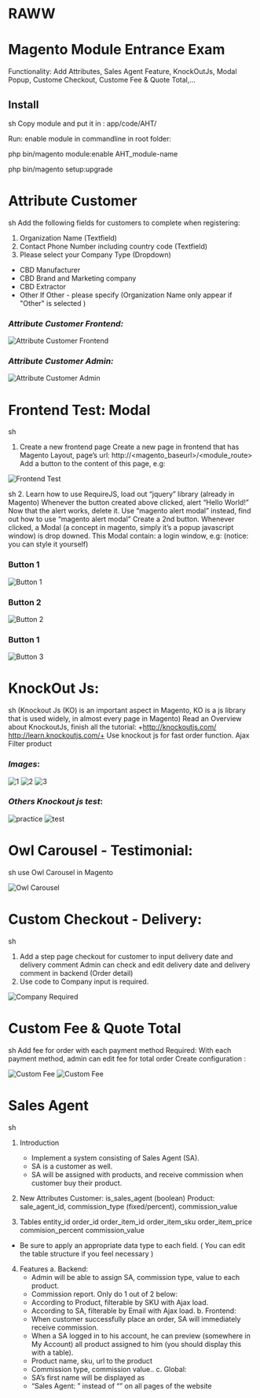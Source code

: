 # RAWW

# Magento Module Entrance Exam
Functionality: Add Attributes, Sales Agent Feature, KnockOutJs, Modal Popup, Custome Checkout, Custome Fee &amp; Quote Total,...

## Install
sh
Copy module and put it in : app/code/AHT/

Run: enable module in commandline in root folder:

php bin/magento module:enable AHT_module-name

php bin/magento setup:upgrade




# Attribute Customer
sh
Add the following fields for customers to complete when registering:
1. Organization Name (Textfield) 
2. Contact Phone Number including country code (Textfield)
3. Please select your Company Type (Dropdown)
- CBD Manufacturer
- CBD Brand and Marketing company
- CBD Extractor
- Other
If Other - please specify (Organization Name only appear if "Other" is selected )

### *Attribute Customer Frontend:*
<img src="https://github.com/vtearit/magento-module-entrance-exam/blob/main/Images/AttributeCustomer/fe.png" alt="Attribute Customer Frontend">

### *Attribute Customer Admin:*
<img src="https://github.com/vtearit/magento-module-entrance-exam/blob/main/Images/AttributeCustomer/admin.png" alt="Attribute Customer Admin">



# Frontend Test: Modal
sh
1. Create a new frontend page
Create a new page in frontend that has Magento Layout, page’s url: http://<magento_baseurl>/<module_route>
Add a button to the content of this page, e.g:

<img src="https://github.com/vtearit/magento-module-entrance-exam/blob/main/Images/Fetest/2.png" alt="Frontend Test">

sh
2. Learn how to use RequireJS, load out “jquery” library (already in Magento)
Whenever the button created above clicked, alert “Hello World!”
Now that the alert works, delete it. Use “magento alert modal” instead, find out how to use “magento alert modal”
Create a 2nd button. Whenever clicked, a Modal (a concept in magento, simply it’s a popup javascript window) is drop downed.
This Modal contain: a login window, e.g: (notice: you can style it yourself)


### Button 1
<img src="https://github.com/vtearit/magento-module-entrance-exam/blob/main/Images/Fetest/1.png" alt="Button 1">

### Button 2
<img src="https://github.com/vtearit/magento-module-entrance-exam/blob/main/Images/Fetest/3.png" alt="Button 2">

### Button 1
<img src="https://github.com/vtearit/magento-module-entrance-exam/blob/main/Images/Fetest/3.png" alt="Button 3">



# KnockOut Js:

sh
(Knockout Js (KO) is an important aspect in Magento, KO is a js library that is used widely, in almost every page in Magento)
Read an Overview about KnockoutJs, finish all the tutorial: +http://knockoutjs.com/
http://learn.knockoutjs.com/+
Use knockout js for fast order function. Ajax Filter product


### *Images*:
<img src="https://github.com/vtearit/magento-module-entrance-exam/blob/main/Images/KOjs/1.png" alt="1">
<img src="https://github.com/vtearit/magento-module-entrance-exam/blob/main/Images/KOjs/2.png" alt="2">
<img src="https://github.com/vtearit/magento-module-entrance-exam/blob/main/Images/KOjs/3.png" alt="3">

### *Others Knockout js test*:
<img src="https://github.com/vtearit/magento-module-entrance-exam/blob/main/Images/KOjs/practice.png" alt="practice">
<img src="https://github.com/vtearit/magento-module-entrance-exam/blob/main/Images/KOjs/test.png" alt="test">



# Owl Carousel - Testimonial:
sh
use Owl Carousel in Magento

<img src="https://github.com/vtearit/magento-module-entrance-exam/blob/main/Images/Owl/owl.png" alt="Owl Carousel">



# Custom Checkout - Delivery:
sh
1. Add a step page checkout for customer to input delivery date and delivery comment
Admin can check and edit delivery date and delivery comment in backend (Order detail)
2. Use code to Company input is required.

<img src="https://github.com/vtearit/magento-module-entrance-exam/blob/main/Images/CustomCheckout/required.png" alt="Company Required">




# Custom Fee & Quote Total
sh
Add fee for order with each payment method
Required:
With each payment method, admin can edit fee for total order
Create configuration : 

<img src="https://github.com/vtearit/magento-module-entrance-exam/blob/main/Images/CustomFee/1.png" alt="Custom Fee">
<img src="https://github.com/vtearit/magento-module-entrance-exam/blob/main/Images/CustomFee/2.png" alt="Custom Fee">




# Sales Agent
sh
1. Introduction
    - Implement a system consisting of Sales Agent (SA).
    - SA is a customer as well. 
    - SA will be assigned with products, and receive commission when customer buy their product.

2. New Attributes
    Customer: is_sales_agent (boolean)
    Product: sale_agent_id, commission_type (fixed/percent), commission_value

3. Tables
    entity_id
    order_id
    order_item_id
    order_item_sku
    order_item_price
    commision_percent
    commission_value

- Be sure to apply an appropriate data type to each field. ( You can edit the table structure if you feel necessary )

4. Features
a. Backend:
    - Admin will be able to assign SA, commission type, value to each product.
    - Commission report. Only do 1 out of 2 below:
    - According to Product, filterable by SKU with Ajax load.
    - According to SA, filterable by Email with Ajax load.
b. Frontend:
    - When customer successfully place an order, SA will immediately receive commission.
    - When a SA logged in to his account, he can preview (somewhere in My Account) all product assigned to him (you should display this with a table).
    - Product name, sku, url to the product
    - Commission type, commission value..
c. Global:
    - SA’s first name will be displayed as 
    - “Sales Agent: <firstname>” instead of “<firstname>” on all pages of the website



#
